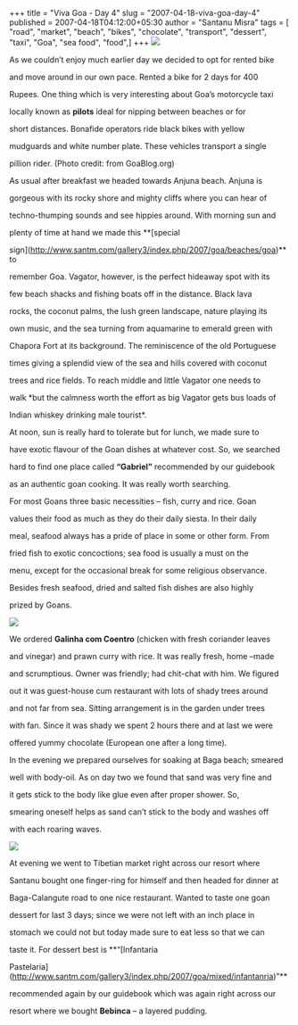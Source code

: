 +++
title = "Viva Goa - Day 4"
slug = "2007-04-18-viva-goa-day-4"
published = 2007-04-18T04:12:00+05:30
author = "Santanu Misra"
tags = [ "road", "market", "beach", "bikes", "chocolate", "transport", "dessert", "taxi", "Goa", "sea food", "food",]
+++
![](../images/2007-04-18-viva-goa-day-4-motorcycle-taxi.jpg)

As we couldn’t enjoy much earlier day we decided to opt for rented bike
and move around in our own pace. Rented a bike for 2 days for 400
Rupees. One thing which is very interesting about Goa’s motorcycle taxi
locally known as **pilots** ideal for nipping between beaches or for
short distances. Bonafide operators ride black bikes with yellow
mudguards and white number plate. These vehicles transport a single
pillion rider. (Photo credit: from GoaBlog.org)

As usual after breakfast we headed towards Anjuna beach. Anjuna is
gorgeous with its rocky shore and mighty cliffs where you can hear of
techno-thumping sounds and see hippies around. With morning sun and
plenty of time at hand we made this **[special
sign](http://www.santm.com/gallery3/index.php/2007/goa/beaches/goa)** to
remember Goa. Vagator, however, is the perfect hideaway spot with its
few beach shacks and fishing boats off in the distance. Black lava
rocks, the coconut palms, the lush green landscape, nature playing its
own music, and the sea turning from aquamarine to emerald green with
Chapora Fort at its background. The reminiscence of the old Portuguese
times giving a splendid view of the sea and hills covered with coconut
trees and rice fields. To reach middle and little Vagator one needs to
walk *but the calmness worth the effort as big Vagator gets bus loads of
Indian whiskey drinking male tourist*.

At noon, sun is really hard to tolerate but for lunch, we made sure to
have exotic flavour of the Goan dishes at whatever cost. So, we searched
hard to find one place called **“Gabriel”** recommended by our guidebook
as an authentic goan cooking. It was really worth searching.

For most Goans three basic necessities – fish, curry and rice. Goan
values their food as much as they do their daily siesta. In their daily
meal, seafood always has a pride of place in some or other form. From
fried fish to exotic concoctions; sea food is usually a must on the
menu, except for the occasional break for some religious observance.
Besides fresh seafood, dried and salted fish dishes are also highly
prized by Goans.

![](../images/2007-04-18-viva-goa-day-4-green-chicken.jpg)

We ordered **Galinha com Coentro** (chicken with fresh coriander leaves
and vinegar) and prawn curry with rice. It was really fresh, home –made
and scrumptious. Owner was friendly; had chit-chat with him. We figured
out it was guest-house cum restaurant with lots of shady trees around
and not far from sea. Sitting arrangement is in the garden under trees
with fan. Since it was shady we spent 2 hours there and at last we were
offered yummy chocolate (European one after a long time).

In the evening we prepared ourselves for soaking at Baga beach; smeared
well with body-oil. As on day two we found that sand was very fine and
it gets stick to the body like glue even after proper shower. So,
smearing oneself helps as sand can’t stick to the body and washes off
with each roaring waves.

![](../images/2007-04-18-viva-goa-day-4-cake.jpg)

At evening we went to Tibetian market right across our resort where
Santanu bought one finger-ring for himself and then headed for dinner at
Baga-Calangute road to one nice restaurant. Wanted to taste one goan
dessert for last 3 days; since we were not left with an inch place in
stomach we could not but today made sure to eat less so that we can
taste it. For dessert best is **“[Infantaria
Pastelaria](http://www.santm.com/gallery3/index.php/2007/goa/mixed/infantanria)”**
recommended again by our guidebook which was again right across our
resort where we bought **Bebinca** – a layered pudding.
